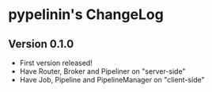 pypelinin's ChangeLog
=====================


Version 0.1.0
-------------

- First version released!
- Have Router, Broker and Pipeliner on "server-side"
- Have Job, Pipeline and PipelineManager on "client-side"
